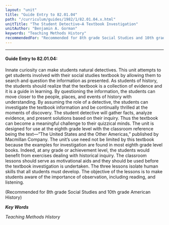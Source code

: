 ```yaml
---
layout: "unit"
title: "Guide Entry to 82.01.04"
path: "/curriculum/guides/1982/1/82.01.04.x.html"
unitTitle: "The Student Detective—A Textbook Investigation"
unitAuthor: "Benjamin A. Gorman"
keywords: "Teaching Methods History"
recommendedFor: "Recommended for 8th grade Social Studies and 10th grade American History"
---
```

<body>
<hr/>
<h4>
Guide Entry to 82.01.04:
</h4>
Innate curiosity can make students natural detectives.  This unit attempts to get students involved with their social studies textbook by allowing them to search and question the information as presented. As students of history, the students should realize that the textbook is a collection of evidence and it is a guide in learning.  By questioning the information, the students can move closer to the people, places, and events of history with understanding.  By assuming the role of a detective, the students can investigate the textbook information and be continually thrilled at the moments of discovery. The student detective will gather facts, analyze evidence, and present solutions based on their inquiry.  Thus the textbook can become a meaningful challenge to their quizzical minds.  The unit is designed for use at the eighth grade level with the classroom reference being the text—”The United States and the Other Americas,” published by Macmillan Company.  The unit’s use need not be limited by this textbook because the examples for investigation are found in most eighth grade level books.  Indeed, at any grade or achievement level, the students would benefit from exercises dealing with historical inquiry.  The classroom lessons should serve as motivational aids and they should be used before the textbook investigation is undertaken. The three lessons isolate human skills that all students must develop.  The objective of the lessons is to make students aware of the importance of observation, including reading, and listening.
<p>
(Recommended for 8th grade Social Studies and 10th grade American History)
</p>
<p>
<b>
<i>
Key Words
</i>
</b>
<br/>
</p>
<p>
<i>
Teaching Methods History
</i>
</p>
</body>